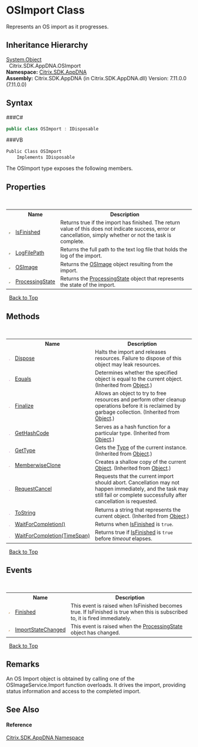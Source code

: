 # OSImport Class
 

Represents an OS import as it progresses.


## Inheritance Hierarchy
<a href="http://msdn2.microsoft.com/en-us/library/e5kfa45b" target="_blank">System.Object</a><br />&nbsp;&nbsp;Citrix.SDK.AppDNA.OSImport<br />
**Namespace:**&nbsp;<a href="N_Citrix_SDK_AppDNA">Citrix.SDK.AppDNA</a><br />**Assembly:**&nbsp;Citrix.SDK.AppDNA (in Citrix.SDK.AppDNA.dll) Version: 7.11.0.0 (7.11.0.0)

## Syntax

###C#
```csharp
public class OSImport : IDisposable
```

###VB
```vbnet
Public Class OSImport
	Implements IDisposable
```

The OSImport type exposes the following members.


## Properties
&nbsp;<table><tr><th></th><th>Name</th><th>Description</th></tr><tr><td>![Public property](media/pubproperty.gif "Public property")</td><td><a href="P_Citrix_SDK_AppDNA_OSImport_IsFinished">IsFinished</a></td><td>
Returns true if the import has finished. The return value of this does not indicate success, error or cancellation, simply whether or not the task is complete.</td></tr><tr><td>![Public property](media/pubproperty.gif "Public property")</td><td><a href="P_Citrix_SDK_AppDNA_OSImport_LogFilePath">LogFilePath</a></td><td>
Returns the full path to the text log file that holds the log of the import.</td></tr><tr><td>![Public property](media/pubproperty.gif "Public property")</td><td><a href="P_Citrix_SDK_AppDNA_OSImport_OSImage">OSImage</a></td><td>
Returns the <a href="P_Citrix_SDK_AppDNA_OSImport_OSImage">OSImage</a> object resulting from the import.</td></tr><tr><td>![Public property](media/pubproperty.gif "Public property")</td><td><a href="P_Citrix_SDK_AppDNA_OSImport_ProcessingState">ProcessingState</a></td><td>
Returns the <a href="P_Citrix_SDK_AppDNA_OSImport_ProcessingState">ProcessingState</a> object that represents the state of the import.</td></tr></table>&nbsp;
<a href="#osimport-class">Back to Top</a>

## Methods
&nbsp;<table><tr><th></th><th>Name</th><th>Description</th></tr><tr><td>![Public method](media/pubmethod.gif "Public method")</td><td><a href="M_Citrix_SDK_AppDNA_OSImport_Dispose">Dispose</a></td><td>
Halts the import and releases resources. Failure to dispose of this object may leak resources.</td></tr><tr><td>![Public method](media/pubmethod.gif "Public method")</td><td><a href="http://msdn2.microsoft.com/en-us/library/bsc2ak47" target="_blank">Equals</a></td><td>
Determines whether the specified object is equal to the current object.
 (Inherited from <a href="http://msdn2.microsoft.com/en-us/library/e5kfa45b" target="_blank">Object</a>.)</td></tr><tr><td>![Protected method](media/protmethod.gif "Protected method")</td><td><a href="http://msdn2.microsoft.com/en-us/library/4k87zsw7" target="_blank">Finalize</a></td><td>
Allows an object to try to free resources and perform other cleanup operations before it is reclaimed by garbage collection.
 (Inherited from <a href="http://msdn2.microsoft.com/en-us/library/e5kfa45b" target="_blank">Object</a>.)</td></tr><tr><td>![Public method](media/pubmethod.gif "Public method")</td><td><a href="http://msdn2.microsoft.com/en-us/library/zdee4b3y" target="_blank">GetHashCode</a></td><td>
Serves as a hash function for a particular type.
 (Inherited from <a href="http://msdn2.microsoft.com/en-us/library/e5kfa45b" target="_blank">Object</a>.)</td></tr><tr><td>![Public method](media/pubmethod.gif "Public method")</td><td><a href="http://msdn2.microsoft.com/en-us/library/dfwy45w9" target="_blank">GetType</a></td><td>
Gets the <a href="http://msdn2.microsoft.com/en-us/library/42892f65" target="_blank">Type</a> of the current instance.
 (Inherited from <a href="http://msdn2.microsoft.com/en-us/library/e5kfa45b" target="_blank">Object</a>.)</td></tr><tr><td>![Protected method](media/protmethod.gif "Protected method")</td><td><a href="http://msdn2.microsoft.com/en-us/library/57ctke0a" target="_blank">MemberwiseClone</a></td><td>
Creates a shallow copy of the current <a href="http://msdn2.microsoft.com/en-us/library/e5kfa45b" target="_blank">Object</a>.
 (Inherited from <a href="http://msdn2.microsoft.com/en-us/library/e5kfa45b" target="_blank">Object</a>.)</td></tr><tr><td>![Public method](media/pubmethod.gif "Public method")</td><td><a href="M_Citrix_SDK_AppDNA_OSImport_RequestCancel">RequestCancel</a></td><td>
Requests that the current import should abort. Cancellation may not happen immediately, and the task may still fail or complete successfully after cancellation is requested.</td></tr><tr><td>![Public method](media/pubmethod.gif "Public method")</td><td><a href="http://msdn2.microsoft.com/en-us/library/7bxwbwt2" target="_blank">ToString</a></td><td>
Returns a string that represents the current object.
 (Inherited from <a href="http://msdn2.microsoft.com/en-us/library/e5kfa45b" target="_blank">Object</a>.)</td></tr><tr><td>![Public method](media/pubmethod.gif "Public method")</td><td><a href="M_Citrix_SDK_AppDNA_OSImport_WaitForCompletion">WaitForCompletion()</a></td><td>
Returns when <a href="P_Citrix_SDK_AppDNA_OSImport_IsFinished">IsFinished</a> is `true`.</td></tr><tr><td>![Public method](media/pubmethod.gif "Public method")</td><td><a href="M_Citrix_SDK_AppDNA_OSImport_WaitForCompletion_1">WaitForCompletion(TimeSpan)</a></td><td>
Returns true if <a href="P_Citrix_SDK_AppDNA_OSImport_IsFinished">IsFinished</a> is `true` before *timeout* elapses.</td></tr></table>&nbsp;
<a href="#osimport-class">Back to Top</a>

## Events
&nbsp;<table><tr><th></th><th>Name</th><th>Description</th></tr><tr><td>![Public event](media/pubevent.gif "Public event")</td><td><a href="E_Citrix_SDK_AppDNA_OSImport_Finished">Finished</a></td><td>
This event is raised when IsFinished becomes true. If IsFinished is true when this is subscribed to, it is fired immediately.</td></tr><tr><td>![Public event](media/pubevent.gif "Public event")</td><td><a href="E_Citrix_SDK_AppDNA_OSImport_ImportStateChanged">ImportStateChanged</a></td><td>
This event is raised when the <a href="P_Citrix_SDK_AppDNA_OSImport_ProcessingState">ProcessingState</a> object has changed.</td></tr></table>&nbsp;
<a href="#osimport-class">Back to Top</a>

## Remarks
An OS Import object is obtained by calling one of the OSImageService.Import function overloads. It drives the import, providing status information and access to the completed import.

## See Also


#### Reference
<a href="N_Citrix_SDK_AppDNA">Citrix.SDK.AppDNA Namespace</a><br />